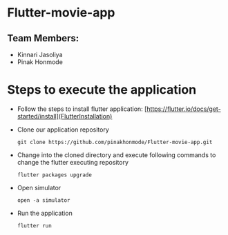# Flutter-movie-app
## Team Members:
 + Kinnari Jasoliya
 + Pinak Honmode
 
# Steps to execute the application
* Follow the steps to install flutter application:
  [https://flutter.io/docs/get-started/install](FlutterInstallation)
  
* Clone our application repository

  `git clone https://github.com/pinakhonmode/Flutter-movie-app.git`
  
* Change into the cloned directory and execute following commands to change the flutter executing repository

  `flutter packages upgrade`
  
* Open simulator

  `open -a simulator`
  
* Run the application

  `flutter run`
